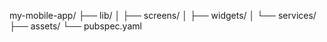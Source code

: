 my-mobile-app/
├── lib/
│   ├── screens/
│   ├── widgets/
│   └── services/
├── assets/
└── pubspec.yaml